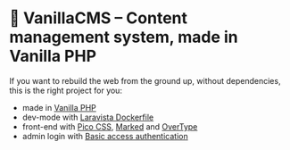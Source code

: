 # 🍮 VanillaCMS – Content management system, made in Vanilla PHP

If you want to rebuild the web from the ground up, without dependencies, this is the right project for you:

- made in [Vanilla PHP](https://www.vanilla-php.com)
- dev-mode with [Laravista Dockerfile](https://github.com/rognoni/laravista)
- front-end with [Pico CSS](https://picocss.com), [Marked](https://marked.js.org) and [OverType](https://overtype.dev)
- admin login with [Basic access authentication](https://en.wikipedia.org/wiki/Basic_access_authentication)

